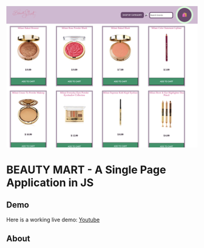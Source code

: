 ![projectlook](images/project.png)

# BEAUTY MART - A Single Page Application in JS

## Demo

Here is a working live demo:
[Youtube](https://youtu.be/rHFJRz0TAOE)

## About
